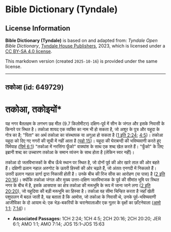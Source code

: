# Bible Dictionary (Tyndale)

## License Information

**Bible Dictionary (Tyndale)** is based on and adapted from: _Tyndale Open Bible Dictionary_, [Tyndale House Publishers](https://tyndaleopenresources.com/), 2023, which is licensed under a [CC BY-SA 4.0 license](https://creativecommons.org/licenses/by-sa/4.0/legalcode.en).

This markdown version (created `2025-10-16`) is provided under the same license.



--------------------------------

## तकोआ (id: 649729)

तकोआ, तकोइयों\*
===============

यह नगर बैतलहम के लगभग छह मील (9\.7 किलोमीटर) दक्षिण\-पूर्व में सीन के जंगल और इसके निवासी के किनारे पर स्थित है। तकोआ शायद एक व्यक्ति का नाम भी हो सकता है, जो अशूर के पुत्र और यहूदा के गोत्र का है; "पिता" का अर्थ तकोआ का संस्थापक या अगुआ हो सकता है ([1 इति 2:24](https://ref.ly/1Chr2:24); [4:5](https://ref.ly/1Chr4:5))। तकोआ यहूदा को दिए गए नगरों की सूची में नहीं आता है ([यहो 15](https://ref.ly/Josh15:1-Josh15:63))। यहूदा की घेराबन्दी की भविष्यवाणी करते हुए यिर्मयाह ([यिर्म 6:1](https://ref.ly/Jer6:1)) "तकोआ में नरसिंगा फूँको" वाक्यांश के साथ एक शब्द खेल करते हैं। "फूँको" के लिए इब्रानी शब्द का उच्चारण तकोआ के समान व्यंजन के साथ होता है (लेकिन स्वर नहीं)।

तकोआ दो जलविभाजकों के बीच ऊँचे स्थान पर स्थित है, जो दोनों पूर्व की ओर खारे ताल की ओर बहते हैं। दक्षिणी ढलान नहाल अरुगोट के ऊपरी हिस्सों की ओर चढ़ते हैं, जो अंततः एनगदी में निकलते हैं। उत्तरी ढलान नहाल डार्गा द्वारा निकासी होती है। उनके बीच की रिज सीस का आरोहण (या पास) है ([2 इति 20:16](https://ref.ly/2Chr20:16))। क्योंकि तकोआ जंगल और मुख्य उत्तर\-दक्षिण जलविभाजक के पूर्व की सीमांत भूमि पर स्थित नगर के बीच में है, इसके आसपास का क्षेत्र तकोआ की मरूभूमि के रूप में जाना जाने लगा ([2 इति 20:20](https://ref.ly/2Chr20:20)), जो यहूदिया की बड़ी मरूभूमि का हिस्सा है। तकोआ वह सीमा चिन्हित करता है जहाँ खेती पशुपालन में बदल जाती है, यह बताता है कि आमोस, जो तकोआ के निवासी थे, उनके पूर्व\-भविष्यवाणी आजीविका के दो आयाम थे: एक भेड़\-बकरियों के चरानेवालाऔर एक गूलर के वृक्षों का छाँटनेवाला ([आमो 1:1](https://ref.ly/Amos1:1); [7:14](https://ref.ly/Amos7:14))।

* **Associated Passages:** 1CH 2:24; 1CH 4:5; 2CH 20:16; 2CH 20:20; JER 6:1; AMO 1:1; AMO 7:14; JOS 15:1–JOS 15:63

